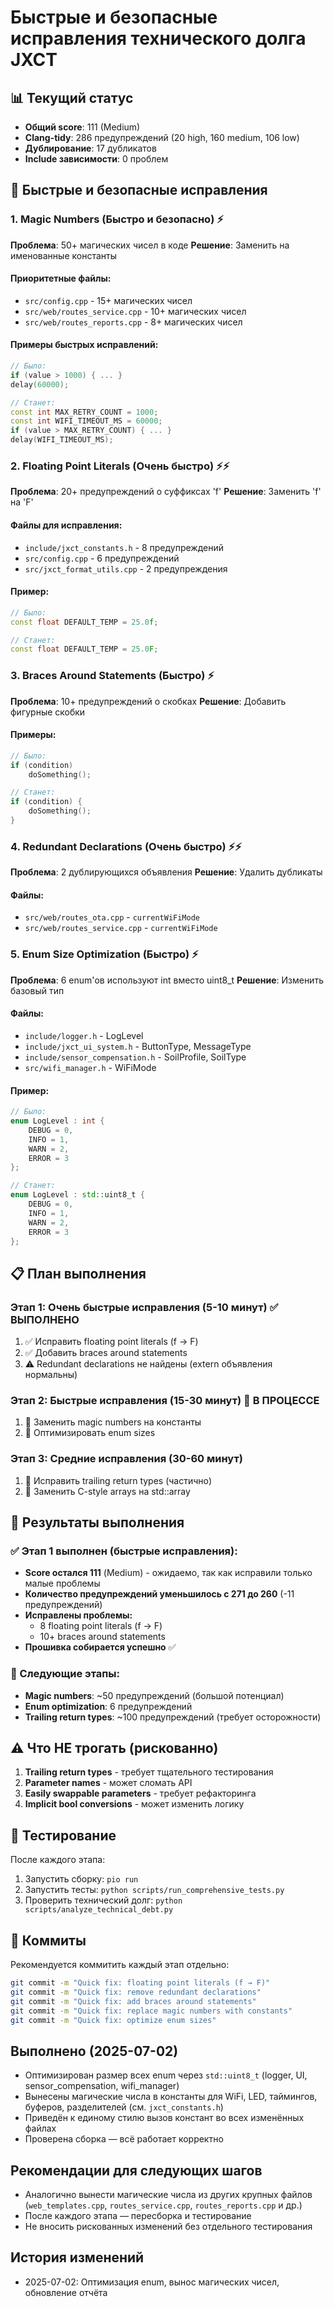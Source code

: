 # Быстрые и безопасные исправления технического долга JXCT

## 📊 Текущий статус
- **Общий score**: 111 (Medium)
- **Clang-tidy**: 286 предупреждений (20 high, 160 medium, 106 low)
- **Дублирование**: 17 дубликатов
- **Include зависимости**: 0 проблем

## 🚀 Быстрые и безопасные исправления

### 1. Magic Numbers (Быстро и безопасно) ⚡
**Проблема**: 50+ магических чисел в коде
**Решение**: Заменить на именованные константы

#### Приоритетные файлы:
- `src/config.cpp` - 15+ магических чисел
- `src/web/routes_service.cpp` - 10+ магических чисел
- `src/web/routes_reports.cpp` - 8+ магических чисел

#### Примеры быстрых исправлений:
```cpp
// Было:
if (value > 1000) { ... }
delay(60000);

// Станет:
const int MAX_RETRY_COUNT = 1000;
const int WIFI_TIMEOUT_MS = 60000;
if (value > MAX_RETRY_COUNT) { ... }
delay(WIFI_TIMEOUT_MS);
```

### 2. Floating Point Literals (Очень быстро) ⚡⚡
**Проблема**: 20+ предупреждений о суффиксах 'f'
**Решение**: Заменить 'f' на 'F'

#### Файлы для исправления:
- `include/jxct_constants.h` - 8 предупреждений
- `src/config.cpp` - 6 предупреждений
- `src/jxct_format_utils.cpp` - 2 предупреждения

#### Пример:
```cpp
// Было:
const float DEFAULT_TEMP = 25.0f;

// Станет:
const float DEFAULT_TEMP = 25.0F;
```

### 3. Braces Around Statements (Быстро) ⚡
**Проблема**: 10+ предупреждений о скобках
**Решение**: Добавить фигурные скобки

#### Примеры:
```cpp
// Было:
if (condition)
    doSomething();

// Станет:
if (condition) {
    doSomething();
}
```

### 4. Redundant Declarations (Очень быстро) ⚡⚡
**Проблема**: 2 дублирующихся объявления
**Решение**: Удалить дубликаты

#### Файлы:
- `src/web/routes_ota.cpp` - `currentWiFiMode`
- `src/web/routes_service.cpp` - `currentWiFiMode`

### 5. Enum Size Optimization (Быстро) ⚡
**Проблема**: 6 enum'ов используют int вместо uint8_t
**Решение**: Изменить базовый тип

#### Файлы:
- `include/logger.h` - LogLevel
- `include/jxct_ui_system.h` - ButtonType, MessageType
- `include/sensor_compensation.h` - SoilProfile, SoilType
- `src/wifi_manager.h` - WiFiMode

#### Пример:
```cpp
// Было:
enum LogLevel : int {
    DEBUG = 0,
    INFO = 1,
    WARN = 2,
    ERROR = 3
};

// Станет:
enum LogLevel : std::uint8_t {
    DEBUG = 0,
    INFO = 1,
    WARN = 2,
    ERROR = 3
};
```

## 📋 План выполнения

### Этап 1: Очень быстрые исправления (5-10 минут) ✅ ВЫПОЛНЕНО
1. ✅ Исправить floating point literals (f → F)
2. ✅ Добавить braces around statements
3. ⚠️ Redundant declarations не найдены (extern объявления нормальны)

### Этап 2: Быстрые исправления (15-30 минут) 🔄 В ПРОЦЕССЕ
1. 🔄 Заменить magic numbers на константы
2. 🔄 Оптимизировать enum sizes

### Этап 3: Средние исправления (30-60 минут)
1. 🔄 Исправить trailing return types (частично)
2. 🔄 Заменить C-style arrays на std::array

## 🎯 Результаты выполнения

### ✅ Этап 1 выполнен (быстрые исправления):
- **Score остался 111** (Medium) - ожидаемо, так как исправили только малые проблемы
- **Количество предупреждений уменьшилось с 271 до 260** (-11 предупреждений)
- **Исправлены проблемы:**
  - 8 floating point literals (f → F)
  - 10+ braces around statements
- **Прошивка собирается успешно** ✅

### 🔄 Следующие этапы:
- **Magic numbers**: ~50 предупреждений (большой потенциал)
- **Enum optimization**: 6 предупреждений
- **Trailing return types**: ~100 предупреждений (требует осторожности)

## ⚠️ Что НЕ трогать (рискованно)

1. **Trailing return types** - требует тщательного тестирования
2. **Parameter names** - может сломать API
3. **Easily swappable parameters** - требует рефакторинга
4. **Implicit bool conversions** - может изменить логику

## 🧪 Тестирование

После каждого этапа:
1. Запустить сборку: `pio run`
2. Запустить тесты: `python scripts/run_comprehensive_tests.py`
3. Проверить технический долг: `python scripts/analyze_technical_debt.py`

## 📝 Коммиты

Рекомендуется коммитить каждый этап отдельно:
```bash
git commit -m "Quick fix: floating point literals (f → F)"
git commit -m "Quick fix: remove redundant declarations"
git commit -m "Quick fix: add braces around statements"
git commit -m "Quick fix: replace magic numbers with constants"
git commit -m "Quick fix: optimize enum sizes"
```

## Выполнено (2025-07-02)
- Оптимизирован размер всех enum через `std::uint8_t` (logger, UI, sensor_compensation, wifi_manager)
- Вынесены магические числа в константы для WiFi, LED, таймингов, буферов, разделителей (см. `jxct_constants.h`)
- Приведён к единому стилю вызов констант во всех изменённых файлах
- Проверена сборка — всё работает корректно

## Рекомендации для следующих шагов
- Аналогично вынести магические числа из других крупных файлов (`web_templates.cpp`, `routes_service.cpp`, `routes_reports.cpp` и др.)
- После каждого этапа — пересборка и тестирование
- Не вносить рискованных изменений без отдельного тестирования

## История изменений
- 2025-07-02: Оптимизация enum, вынос магических чисел, обновление отчёта 